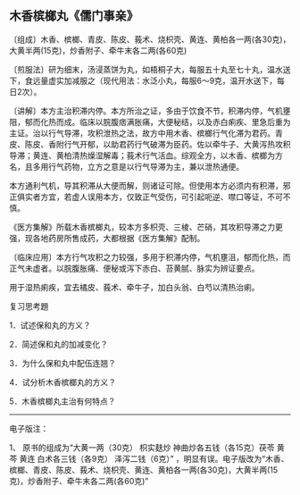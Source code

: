 ## 木香槟榔丸《儒门事亲》

〔组成〕木香、槟榔、青皮、陈皮、莪术、烧枳壳、黄连、黄柏各一两(各30克)，大黄半两(15克)，炒香附子、牵牛末各二两(各60克)

〔煎服法〕研为细末，汤浸蒸饼为丸，如梧桐子大，每服五十丸至七十丸，温水送下，食远量虚实加减服之（现代用法：水泛小丸，每服6～9克，温开水送下，每日2次）。

〔讲解〕本方主治积滞内停。本方所治之证，多由于饮食不节，积滞内停，气机壅阻，郁而化热而成。临床以脘腹痞满胀痛，大便秘结，以及赤白痢疾、里急后重为主证。治以行气导滞，攻积泄热之法，故方中用木香、槟榔行气化滞为君药。青皮、陈皮、香附行气开郁，以助君药行气破滞为臣药。佐以牵牛子、大黄泻热攻积导滞；黄连、黄柏清热燥湿解毒；莪术行气活血。综观全方，以木香、槟榔为方名，且多用行气药物，立方之意是以行气导滞为主，兼以泄热通便。

本方通利气机，导其积滞从大便而解，则诸证可除。但使用本方必须内有积滞，邪正俱实者方宜，若虚人误用本方，仅致正气受伤，可引起呃逆、噤口等证，不可不慎。

《医方集解》所载木香槟榔丸，较本方多枳壳、三棱、芒硝，其攻积导滞之力更强，现各地药房所售成药，大都根据《医方集解》配制。

〔临床应用〕本方行气攻积之力较强，多用于积滞内停，气机壅沮，郁而化热，而正气未虚者。以脘腹胀痛、便秘或泻下赤白、苔黄腻、脉实为辨证要点。

用于湿热痢疾，宜去橘皮、莪术、牵牛子，加白头翁、白芍以清热治痢。

复习思考題

1．试述保和丸的方义？

2．简述保和丸的加减变化？

3．为什么保和丸中配伍连翘？

4．试分析木香槟榔丸的方义？

5．木香槟榔丸主治有何特点？



------

电子版注：

1、 原书的组成为“大黄一两（30克） 枳实麸炒 神曲炒各五钱（各15克）茯苓 黄芩 黄连 白术各三钱（各9克） 泽泻二钱（6克）” ，明显有误。电子版改为“木香、槟榔、青皮、陈皮、莪术、烧枳壳、黄连、黄柏各一两(各30克)，大黄半两(15克)，炒香附子、牵牛末各二两(各60克)”